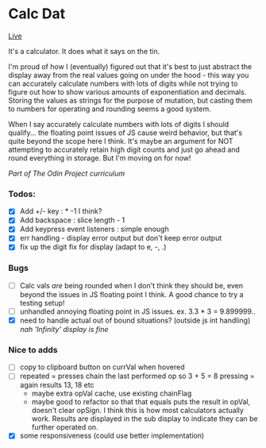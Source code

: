 # Calc Dat
[Live](https://zaharano.github.io/calculator/)

It's a calculator. It does what it says on the tin.

I'm proud of how I (eventually) figured out that it's best to just abstract the display away from the real values going on under the hood - this way you can accurately calculate numbers with lots of digits while not trying to figure out how to show various amounts of exponentiation and decimals. Storing the values as strings for the purpose of mutation, but casting them to numbers for operating and rounding seems a good system. 

When I say accurately calculate numbers with lots of digits I should qualify... the floating point issues of JS cause weird behavior, but that's quite beyond the scope here I think. It's maybe an argument for NOT attempting to accurately retain high digit counts and just go ahead and round everything in storage. But I'm moving on for now!

*Part of The Odin Project curriculum*

### Todos:
* [x] Add +/- key : * -1 I think?
* [x] Add backspace : slice length - 1
* [x] Add keypress event listeners : simple enough
* [x] err handling - display error output but don't keep error output
* [x] fix up the digit fix for display (adapt to e, -, .)

### Bugs
* [ ] Calc vals *are* being rounded when I don't think they should be, even beyond the issues in JS floating point I think. A good chance to try a testing setup!
* [ ] unhandled annoying floating point in JS issues. ex. 3.3 * 3 = 9.899999.. 
* [x] need to handle actual out of bound situations? (outside js int handling) *nah 'Infinity' display is fine*

### Nice to adds
* [ ] copy to clipboard button on currVal when hovered
* [ ] repeated = presses chain the last performed op so 3 + 5 = 8 pressing = again results 13, 18 etc
    * maybe extra opVal cache, use existing chainFlag
    * maybe good to refactor so that that equals puts the result in opVal, doesn't clear opSign. I think this is how most calculators actually work. Results are displayed in the sub display to indicate they can be further operated on. 
* [x] some responsiveness (could use better implementation)

